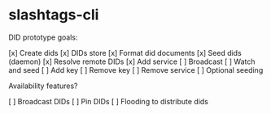 # slashtags-cli

DID prototype goals:

[x] Create dids
[x] DIDs store
[x] Format did documents
[x] Seed dids (daemon)
[x] Resolve remote DIDs
[x] Add service
[ ] Broadcast
[ ] Watch and seed
[ ] Add key
[ ] Remove key
[ ] Remove service
[ ] Optional seeding

Availability features?

[ ] Broadcast DIDs
[ ] Pin DIDs
[ ] Flooding to distribute dids
